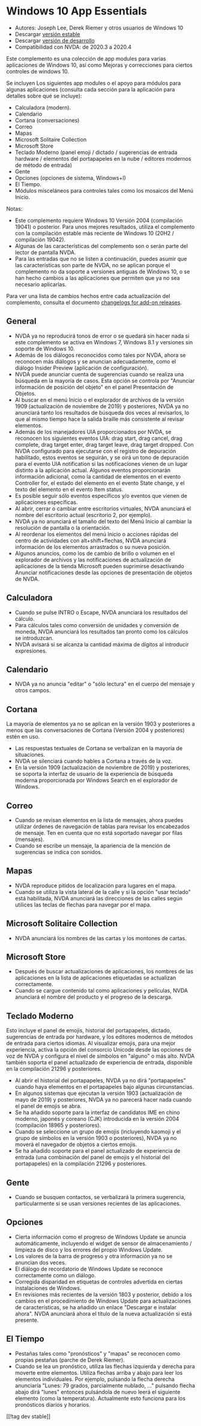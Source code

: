 # Windows 10 App Essentials #

* Autores: Joseph Lee, Derek Riemer y otros usuarios de Windows 10
* Descargar [versión estable][1]
* Descargar [versión de desarrollo][2]
* Compatibilidad con NVDA: de 2020.3 a 2020.4

Este complemento es una colección de app modules para varias aplicaciones de
Windows 10, así como Mejoras y correcciones para ciertos controles de
windows 10.

Se incluyen Los siguientes app modules o el apoyo para módulos para algunas
aplicaciones (consulta cada sección para la aplicación para detalles sobre
qué se incluye):

* Calculadora (modern).
* Calendario
* Cortana (conversaciones)
* Correo
* Mapas
* Microsoft Solitaire Collection
* Microsoft Store
* Teclado Moderno (panel emoji / dictado / sugerencias de entrada hardware /
  elementos del portapapeles en la nube / editores modernos de método de
  entrada)
* Gente
* Opciones (opciones de sistema, Windows+I)
* El Tiempo.
* Módulos misceláneos para controles tales como los mosaicos del Menú
  Inicio.

Notas:

* Este complemento requiere Windows 10 Versión 2004 (compilación 19041) o
  posterior. Para unos mejores resultados, utiliza el complemento con la
  compilación estable más reciente de Windows 10 (20H2 / compilación 19042).
* Algunas de las características del complemento son o serán parte del
  lector de pantalla NVDA.
* Para las entradas que no se listen a continuación, puedes asumir que las
  características son parte de NVDA, no se aplican porque el complemento no
  da soporte a versiones antiguas de Windows 10, o se han hecho cambios a
  las aplicaciones que permiten que ya no sea necesario aplicarlas.

Para ver una lista de cambios hechos entre cada actualización del
complemento, consulta el documento [changelogs for add-on releases][3].

## General

* NVDA ya no reproducirá tonos de error o se quedará sin hacer nada si este
  complemento se activa en Windows 7, Windows 8.1 y versiones sin soporte de
  Windows 10.
* Además de los diálogos reconocidos como tales por NVDA, ahora se reconocen
  más diálogos y se anuncian adecuadamente, como el diálogo Insider Preview
  (aplicación de configuración).
* NVDA puede anunciar cuenta de sugerencias cuando se realiza una búsqueda
  en la mayoría de casos. Esta opción se controla por "Anunciar información
  de posición del objeto" en el panel Presentación de Objetos.
* Al buscar en el menú Inicio o el explorador de archivos de la versión 1909
  (actualización de noviembre de 2019) y posteriores, NVDA ya no anunciará
  tanto los resultados de búsqueda dos veces al revisarlos, lo que al mismo
  tiempo hace la salida braille más consistente al revisar elementos.
* Además de los manejadores UIA proporcionados por NVDA, se reconocen los
  siguientes eventos UIA: drag start, drag cancel, drag complete, drag
  target enter, drag target leave, drag target dropped. Con NVDA configurado
  para ejecutarse con el registro de depuración habilitado, estos eventos se
  seguirán, y se oirá un tono de depuración para el evento UIA notification
  si las notificaciones vienen de un lugar distinto a la aplicación
  actual. Algunos eventos proporcionarán información adicional, como la
  cantidad de elementos en el evento Controller for, el estado del elemento
  en el evento State change, y el texto del elemento en el evento Item
  status.
* Es posible seguir sólo eventos específicos y/o eventos que vienen de
  aplicaciones específicas.
* Al abrir, cerrar o cambiar entre escritorios virtuales, NVDA anunciará el
  nombre del escritorio actual (escritorio 2, por ejemplo).
* NVDA ya no anunciará el tamaño del texto del Menú Inicio al cambiar la
  resolución de pantalla o la orientación.
* Al reordenar los elementos del menú Inicio o acciones rápidas del centro
  de actividades con alt+shift+flechas, NVDA anunciará información de los
  elementos arrastrados o su nueva posición.
* Algunos anuncios, como los de cambio de brillo o volumen en el explorador
  de archivos y las notificaciones de actualización de aplicaciones de la
  tienda Microsoft pueden suprimirse desactivando Anunciar notificaciones
  desde las opciones de presentación de objetos de NVDA.

## Calculadora

* Cuando se pulse INTRO o Escape, NVDA anunciará los resultados del cálculo.
* Para cálculos tales como conversión de unidades y conversión de moneda,
  NVDA anunciará los resultados tan pronto como los cálculos se introduzcan.
* NVDA avisará si se alcanza la cantidad máxima de dígitos al introducir
  expresiones.

## Calendario

* NVDA ya no anuncia "editar" o "sólo lectura" en el cuerpo del mensaje y
  otros campos.

## Cortana

La mayoría de elementos ya no se aplican en la versión 1903 y posteriores a
menos que las conversaciones de Cortana (Versión 2004 y posteriores) estén
en uso.

* Las respuestas textuales de Cortana se verbalizan en la mayoría de
  situaciones.
* NVDA se silenciará cuando hables a Cortana a través de la voz.
* En la versión 1909 (actualización de noviembre de 2019) y posteriores, se
  soporta la interfaz de usuario de la experiencia de búsqueda moderna
  proporcionada por Windows Search en el explorador de Windows.

## Correo

* Cuando se revisan elementos en la lista de mensajes, ahora puedes utilizar
  órdenes de navegación de tablas para revisar los encabezados de
  mensaje. Ten en cuenta que no está soportado navegar por filas (mensajes).
* Cuando se escribe un mensaje, la apariencia de la mención de sugerencias
  se indica con sonidos.

## Mapas

* NVDA reproduce pitidos de localización para lugares en el mapa.
* Cuando se utiliza la vista lateral de la calle y si la opción "usar
  teclado" está habilitada, NVDA anunciará las direcciones de las calles
  según utilices las teclas de flechas para navegar por el mapa.

## Microsoft Solitaire Collection

* NVDA anunciará los nombres de las cartas y los montones de cartas.

## Microsoft Store

* Después de buscar actualizaciones de aplicaciones, los nombres de las
  aplicaciones en la lista de aplicaciones etiquetadas se actualizan
  correctamente.
* Cuando se cargue contenido tal como aplicaciones y películas, NVDA
  anunciará el nombre del producto y el progreso de la descarga.

## Teclado Moderno

Esto incluye el panel de emojis, historial del portapapeles, dictado,
sugerencias de entrada por hardware, y los editores modernos de métodos de
entrada para ciertos idiomas. Al visualizar emojis, para una mejor
experiencia, activa la opción del consorcio Unicode desde las opciones de
voz de NVDA y configura el nivel de símbolos en "alguno" o más alto. NVDA
también soporta el panel actualizado de experiencia de entrada, disponible
en la compilación 21296 y posteriores.

* Al abrir el historial del portapapeles, NVDA ya no dirá "portapapeles"
  cuando haya elementos en el portapapeles bajo algunas circunstancias.
* En algunos sistemas que ejecutan la versión 1903 (actualización de mayo de
  2019) y posteriores, NVDA ya no parecerá hacer nada cuando el panel de
  emojis se abra.
* Se ha añadido soporte para la interfaz de candidatos IME en chino moderno,
  japonés y coreano (CJK) introducida en la versión 2004 (compilación 18965
  y posteriores).
* Cuando se seleccione un grupo de emojis (incluyendo kaomoji y el grupo de
  símbolos en la versión 1903 o posteriores), NVDA ya no moverá el navegador
  de objetos a ciertos emojis.
* Se ha añadido soporte para el panel actualizado de experiencia de entrada
  (una combinación del panel de emojis y el historial del portapapeles) en
  la compilación 21296 y posteriores.

## Gente

* Cuando se busquen contactos, se verbalizará la primera sugerencia,
  particularmente si se usan versiones recientes de las aplicaciones.

## Opciones

* Cierta información como el progreso de Windows Update se anuncia
  automáticamente, incluyendo el widget de sensor de almacenamiento /
  limpieza de disco y los errores del propio Windows Update.
* Los valores de la barra de progreso y otra información ya no se anuncian
  dos veces.
* El diálogo de recordatorio de Windows Update se reconoce correctamente
  como un diálogo.
* Corregida disparidad en etiquetas de controles advertida en ciertas
  instalaciones de Windows.
* En revisiones más recientes de la versión 1803 y posterior, debido a los
  cambios en el procedimiento de Windows Update para actualizaciones de
  características, se ha añadido un enlace "Descargar e instalar
  ahora". NVDA anunciará ahora el título de la nueva actualización si está
  presente.

## El Tiempo

* Pestañas tales como "pronósticos" y "mapas" se reconocen como propias
  pestañas (parche de Derek Riemer).
* Cuando se lea un pronóstico, utiliza las flechas izquierda y derecha para
  moverte entre elementos. Utiliza flechas arriba y abajo para leer los
  elementos individuales. Por ejemplo, pulsando la flecha derecha anunciaría
  "Lunes: 79 grados, parcialmente nublado, ..." pulsando flecha abajo dirá
  "lunes" entonces pulsándola de nuevo leerá el siguiente elemento (como la
  temperatura). Actualmente esto funciona para los pronósticos diarios y
  horarios.

[[!tag dev stable]]

[1]: https://addons.nvda-project.org/files/get.php?file=w10

[2]: https://addons.nvda-project.org/files/get.php?file=w10-dev

[3]: https://github.com/josephsl/wintenapps/wiki/w10changelog

